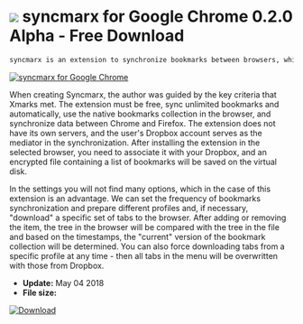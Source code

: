 # ![](https://cdn.softexe.net/static/icon/c/syncmarx-dla-google-chrome-10313.png) syncmarx for Google Chrome 0.2.0 Alpha - Free Download

```sh
syncmarx is an extension to synchronize bookmarks between browsers, which is an alternative to the popular and not yet developed Xmarks.
```
[![syncmarx for Google Chrome](https://gallery.dpcdn.pl/imgc/Tools/82240/g_-_420x350_1.5_-_x4e778e32-6d7b-4867-8faa-f518b4fb34c3.png)](https://softexe.net/win/internet/browser-add-ons/syncmarx-for-google-chrome:pRcpc.html)

When creating Syncmarx, the author was guided by the key criteria that Xmarks met. The extension must be free, sync unlimited bookmarks and automatically, use the native bookmarks collection in the browser, and synchronize data between Chrome and Firefox. The extension does not have its own servers, and the user's Dropbox account serves as the mediator in the synchronization. After installing the extension in the selected browser, you need to associate it with your Dropbox, and an encrypted file containing a list of bookmarks will be saved on the virtual disk.
 
 In the settings you will not find many options, which in the case of this extension is an advantage. We can set the frequency of bookmarks synchronization and prepare different profiles and, if necessary, "download" a specific set of tabs to the browser. After adding or removing the item, the tree in the browser will be compared with the tree in the file and based on the timestamps, the "current" version of the bookmark collection will be determined. You can also force downloading tabs from a specific profile at any time - then all tabs in the menu will be overwritten with those from Dropbox.


- **Update:** May 04 2018
- **File size:** 

[![Download](https://cdn.softexe.net/static/img/download.png)](https://softexe.net/win/internet/browser-add-ons/syncmarx-for-google-chrome:pRcpc.html)

